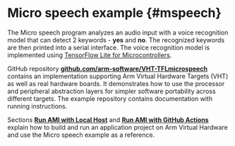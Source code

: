 # Micro speech example {#mspeech}

The Micro speech program analyzes an audio input with a voice recognition model that can detect 2 keywords - **yes** and **no**. The recognized keywords are then printed into a serial interface. The voice recognition model is implemented using [TensorFlow Lite for Microcontrollers](https://www.tensorflow.org/lite/microcontrollers).

GitHub repository [**github.com/arm-software/VHT-TFLmicrospeech**](https://github.com/arm-software/VHT-TFLmicrospeech) contains an implementation supporting Arm Virtual Hardware Targets (VHT) as well as real hardware boards.
It demonstrates how to use the processor and peripheral abstraction layers for simpler software portability across different targets. The example repository contains documentation with running instructions.

Sections <a href="../../infrastructure/html/run_ami_local.html">**Run AMI with Local Host**</a> and <a href="../../infrastructure/html/run_ami_github.html">**Run AMI with GitHub Actions**</a> explain how to build and run an application project on Arm Virtual Hardware and use the Micro speech example as a reference.





